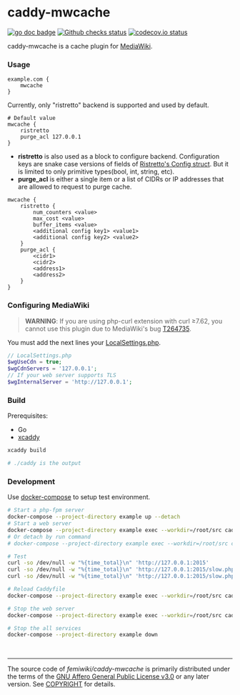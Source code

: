 caddy-mwcache
========
[![go doc badge]][go doc link]
[![Github checks status]][github checks link]
[![codecov.io status]][codecov.io link]

caddy-mwcache is a cache plugin for [MediaWiki].

### Usage
```caddyfile
example.com {
    mwcache
}
```

Currently, only "ristretto" backend is supported and used by default.

```caddyfile
# Default value
mwcache {
    ristretto
    purge_acl 127.0.0.1
}
```

- **ristretto** is also used as a block to configure backend. Configuration keys
  are snake case versions of fields of [Ristretto's Config struct]. But it is
  limited to only primitive types(bool, int, string, etc).
- **purge_acl** is either a single item or a list of CIDRs or IP addresses that
  are allowed to request to purge cache.

```caddyfile
mwcache {
    ristretto {
        num_counters <value>
        max_cost <value>
        buffer_items <value>
        <additional config key1> <value1>
        <additional config key2> <value2>
    }
    purge_acl {
        <cidr1>
        <cidr2>
        <address1>
        <address2>
    }
}
```

### Configuring MediaWiki
> **WARNING**: If you are using php-curl extension with curl ≥7.62, you cannot
> use this plugin due to MediaWiki's bug [T264735].

You must add the next lines your [LocalSettings.php].

```php
// LocalSettings.php
$wgUseCdn = true;
$wgCdnServers = '127.0.0.1';
// If your web server supports TLS
$wgInternalServer = 'http://127.0.0.1';
```

### Build
Prerequisites:

- Go
- [xcaddy]

```bash
xcaddy build

# ./caddy is the output
```

### Development
Use [docker-compose] to setup test environment.

```bash
# Start a php-fpm server
docker-compose --project-directory example up --detach
# Start a web server
docker-compose --project-directory example exec --workdir=/root/src caddy xcaddy start --config example/Caddyfile
# Or detach by run command
# docker-compose --project-directory example exec --workdir=/root/src caddy xcaddy run --config example/Caddyfile

# Test
curl -so /dev/null -w "%{time_total}\n" 'http://127.0.0.1:2015'
curl -so /dev/null -w "%{time_total}\n" 'http://127.0.0.1:2015/slow.php'
curl -so /dev/null -w "%{time_total}\n" 'http://127.0.0.1:2015/slow.php'

# Reload Caddyfile
docker-compose --project-directory example exec --workdir=/root/src caddy xcaddy reload --config example/Caddyfile

# Stop the web server
docker-compose --project-directory example exec --workdir=/root/src caddy xcaddy stop

# Stop the all services
docker-compose --project-directory example down
```

&nbsp;

--------

The source code of *femiwiki/caddy-mwcache* is primarily distributed under the
terms of the [GNU Affero General Public License v3.0] or any later version. See
[COPYRIGHT] for details.

[go doc badge]: https://img.shields.io/badge/godoc-reference-blue.svg
[go doc link]: http://godoc.org/github.com/femiwiki/caddy-mwcache
[github checks status]: https://badgen.net/github/checks/femiwiki/caddy-mwcache
[github checks link]: https://github.com/femiwiki/caddy-mwcache/actions
[codecov.io status]: https://badgen.net/codecov/c/github/femiwiki/caddy-mwcache
[codecov.io link]: https://codecov.io/gh/femiwiki/caddy-mwcache

[mediawiki]: https://www.mediawiki.org
[Ristretto's Config struct]: https://pkg.go.dev/github.com/dgraph-io/ristretto#Config
[T264735]: https://phabricator.wikimedia.org/T264735
[localsettings.php]: https://www.mediawiki.org/wiki/Manual:LocalSettings.php
[xcaddy]: https://github.com/caddyserver/xcaddy
[docker-compose]: https://docs.docker.com/compose/

[GNU Affero General Public License v3.0]: LICENSE
[COPYRIGHT]: COPYRIGHT

